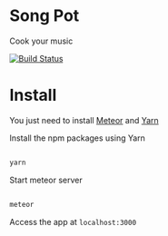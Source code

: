 # Song Pot

Cook your music

[![Build Status](https://travis-ci.org/singularities/song-pot.svg?branch=master)](https://travis-ci.org/singularities/song-pot)

# Install

You just need to install [Meteor](https://www.meteor.com/install) and [Yarn](https://yarnpkg.com/lang/en/docs/install/)

Install the npm packages using Yarn

```bash

yarn

```

Start meteor server

```bash

meteor

```

Access the app at `localhost:3000`
